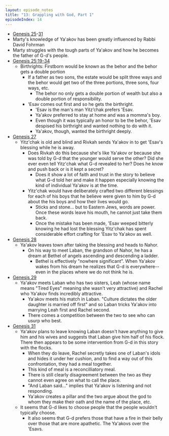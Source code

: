 ```yaml
---
layout: episode_notes
title: "13: Grappling with God, Part 1"
episodeIndex: 14
---
```

- [Genesis 25](https://www.bible.com/bible/111/GEN.25.NIV)-[31](https://www.bible.com/bible/111/GEN.31.NIV)
- Marty's knowledge of Ya'akov has been greatly influenced by Rabbi David Fohrman
- Marty struggles with the tough parts of Ya'akov and how he becomes the father of G-d's people.
- [Genesis 25:19-34](https://www.bible.com/bible/111/GEN.25.19-34.NIV)
  - Birthrights: Firstborn would be known as the behor and the behor gets a double portion
    - If a father as two sons, the estate would be split three ways and the behor would get two of the three portions, three sons, four ways, etc.
      - The behor no only gets a double portion of wealth but also a double portion of responsibility.
    - 'Esav comes out first and so he gets the birthright.
      - 'Esav is the man's man Yitz’chak prefers 'Esav.
      - Ya'akov preferred to stay at home and was a momma's boy.
      - Even though it was typically an honor to be the behor, 'Esav despised his birthright and wanted nothing to do with it.
      - Ya'akov, though, wanted the birthright deeply.
- [Genesis 27](https://www.bible.com/bible/111/GEN.27.NIV)
  - Yitz'chak is old and blind and Rivkah sends Ya'akov in to get 'Esav's blessing while he is away.
    - Does Rivkah do this because she's like Ya'akov or because she was told by G-d that the younger would serve the other? Did she ever even tell Yitz'chak what G-d revealed to her? Does he know and push back or is it kept a secret?
      - Does it show a lot of faith and trust in the story to believe what G-d told her and make it happen especially knowing the kind of individual Ya'akov is at the time.
    - Yitz'chak would have deliberately crafted two different blessings for each of his boys that he believe were given to him by G-d about the his boys and how their lives would go.
      - Sticks and stone... but to Eastern Jews, words are power. Once these words leave his mouth, he cannot just take them back.
      - Once the mistake has been made, 'Esav weeped bitterly knowing he had lost the blessing Yitz'chak has spent considerable effort crafting for 'Esav to Ya'akov as well.
- [Genesis 28](https://www.bible.com/bible/111/GEN.28.NIV)
  - Ya'akov leaves town after taking the blessing and heads to Nahor.
    - On his way to meet Laban, the grandson of Nahor, he has a dream at Bethel of angels ascending and descending a ladder.
      - Bethel is effectively "nowhere significant". When Ya'akov wakes from his dream he realizes that G-d is everywhere--even in the places where we do not think he is.
- [Genesis 29](https://www.bible.com/bible/111/GEN.29.NIV)
  - Ya'akov meets Laban who has two sisters, Leah (whose name means "Tired Eyes" meaning she wasn't very attractive) and Rachel who Ya'akov finds incredibly attractive.
    - Ya'akov meets his match in Laban. "Culture dictates the older daughter is married off first" and so Laban tricks Ya'akov into marrying Leah first and Rachel second. 
    - There comes a competition between the two to see who can usurp who best.
- [Genesis 31](https://www.bible.com/bible/111/GEN.31.NIV)
  - Ya'akov plans to leave knowing Laban doesn't have anything to give him and his wives and suggests that Laban give him half of his flock. There then appears to be some intervention from G-d in this story with the flocks.
    - When they do leave, Rachel secretly takes one of Laban's idols and hides it under her cushion, and to find a way out of this confrontation, they had a meal together.
    - This kind of meal is a reconcilliatory meal.
    - There is still clearly disagreement between the two as they cannot even agree on what to call the place.
    - "And Laban said..." implies that Ya'akov is listening and not responding.
    - Ya'akov creates a pillar and the two argue about the god to whom they make their oath and the name of the place, etc.
  - It seems that G-d likes to choose people that the people wouldn't typically choose. 
    - It also seems that G-d prefers those that have a fire in their belly over those that are more apathetic. The Ya'akovs over the 'Esavs.
